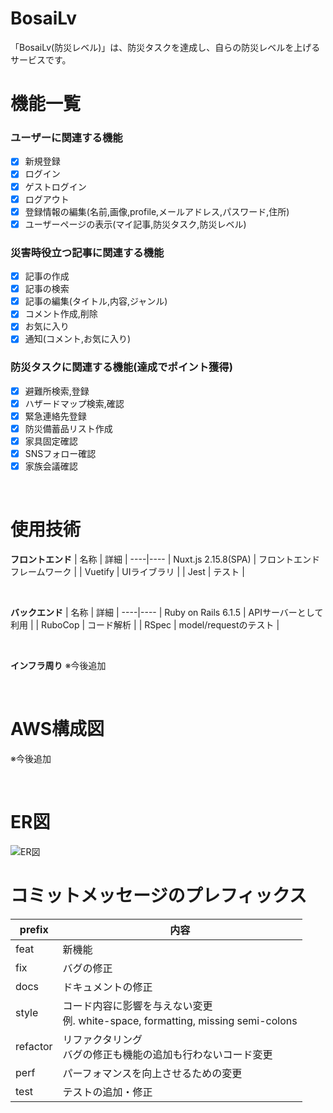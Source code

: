 # BosaiLv

「BosaiLv(防災レベル)」は、防災タスクを達成し、自らの防災レベルを上げるサービスです。
<br />

# 機能一覧

### ユーザーに関連する機能
 - [x] 新規登録
 - [x] ログイン
 - [x] ゲストログイン
 - [x] ログアウト
 - [x] 登録情報の編集(名前,画像,profile,メールアドレス,パスワード,住所)
 - [x] ユーザーページの表示(マイ記事,防災タスク,防災レベル)

### 災害時役立つ記事に関連する機能
 - [x] 記事の作成
 - [x] 記事の検索
 - [x] 記事の編集(タイトル,内容,ジャンル)
 - [x] コメント作成,削除
 - [x] お気に入り
 - [x] 通知(コメント,お気に入り)

### 防災タスクに関連する機能(達成でポイント獲得)
 - [x] 避難所検索,登録
 - [x] ハザードマップ検索,確認
 - [x] 緊急連絡先登録
 - [x] 防災備蓄品リスト作成
 - [x] 家具固定確認
 - [x] SNSフォロー確認
 - [x] 家族会議確認

<br />

# 使用技術

**フロントエンド**
| 名称 | 詳細 |
----|---- 
| Nuxt.js 2.15.8(SPA) | フロントエンドフレームワーク |
| Vuetify | UIライブラリ |
| Jest | テスト |

<br />

**バックエンド**
| 名称 | 詳細 |
----|---- 
| Ruby on Rails 6.1.5 | APIサーバーとして利用 |
| RuboCop | コード解析 |
| RSpec | model/requestのテスト |

<br />

**インフラ周り**
※今後追加

<br />

# AWS構成図
※今後追加

<br />

# ER図
![ER図]()


# コミットメッセージのプレフィックス

|  prefix  | 内容 |
|----------|------|
| feat     |  新機能 |
| fix      |  バグの修正 |
| docs     |  ドキュメントの修正 |
| style    |  コード内容に影響を与えない変更 <br> 例. white-space, formatting, missing semi-colons |
| refactor |  リファクタリング<br> バグの修正も機能の追加も行わないコード変更 |
| perf     |  パーフォマンスを向上させるための変更 |
| test     |  テストの追加・修正 |
